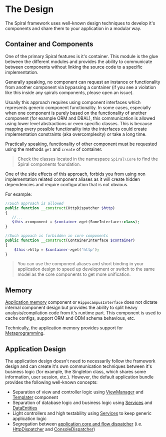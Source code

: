 # The Design
The Spiral framework uses well-known design techniques to develop it's components and share them to your application in a modular way.

## Container and Components
One of the primary Spiral features is it's container. This module is the glue between the different modules and provides the ability to communicate between components without linking the source code to a specific implementation.

Generally speaking, no component can request an instance or functionality from another component via bypassing a container (if you see a violation like this inside any spirals components, please open an issue).

Usually this approach requires using component interfaces which represents generic component functionality. In some cases, especially when one component is purely based on the functionality of another component (for example ORM and DBAL), this communication is allowed using lower level abstractions or even specific classes. This is because mapping every possible functionality into the interfaces could create implementation constraints (aka overcomplexity) or take a long time.

Practically speaking, functionality of other component must be requested using the methods `get` and `create` of container.

> Check the classes located in the namespace `Spiral\Core` to find the Spiral components foundation.

One of the side effects of this approach, forbids you from using non implementation related component aliases as it will create hidden dependencies and require configuration that is not obvious.

For example:

```php
//Such approach is allowed
public function __construct(HttpDispatcher $http)
{
   //...
   $this->component = $container->get(SomeInterface::class);
}
```

```php
//Such appoach is forbidden in core components
public function __construct(ContainerInterface $container)
{
    $this->http = $container->get('http');
}
```

> You can use the component aliases and short binding in your application design to speed up development or switch to the same model as the core components to get more unification.

## Memory
[Application memory](memory.md) component or `HippocampusInterface` does not dictate internal component design but provides the ability to split heavy analysis/compilation code from it's runtime part. This component is used to cache configs, support ORM and ODM schema behavious, etc.

Technically, the application memory provides support for [Metaprogramming](https://en.wikipedia.org/wiki/Metaprogramming).

## Application Design
The application design doesn't need to necessarily follow the framework design and can create it's own communication techniques between it's business logic (for example, the Singleton class, which shares some information, user session, etc.). However, the default application bundle provides the following well-known concepts:
  * Separation of view and controller logic using [ViewManager](/components/views.md) and [Templater](/templater/basics.md) component 
  * Separation of database logic and business logic using [Services](/application/services.md) and [DataEntities](/components/entity.md)
  * Light controllers and high testability using [Services](/application/services.md) to keep generic application logic
  * Segregation between [application core and flow dispatcher](/application/flow.md) (i.e. [HttpDispatcher](/http/flow.md) and [ConsoleDispatcher](/console/overview.md))
